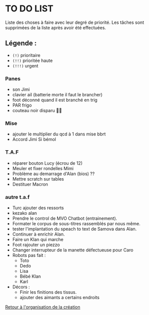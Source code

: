 # TO DO LIST


Liste des choses à faire avec leur degré de priorité. Les tâches sont supprimées de la liste après avoir été effectuées.

## Légende :

- `(!)` prioritaire
- `(!!)` prioritée haute
- `(!!!)` urgent

### Panes

- son Jimi 
- clavier ail (batterie morte il faut le brancher)
- foot déconné quand il est branché en trig
- PAR frigo
- couteau noir disparu 🔪🫣

### Mise

- ajouter le multiplier du qcd à 1 dans mise bbrt
- Accord Jimi Si bémol

### T.A.F 

- réparer bouton Lucy (écrou de 12)
- Meuler et fixer rondelles Mimi
- Problème au demarrage d'Alan (bios) ??
- Mettre scratch sur tables
- Destituer Macron

### autre t.a.f

- Turc ajouter des ressorts
- kezako alan
- Prendre le control de MVO Chatbot (entrainement).
- Formater le corpus de sous-titres rassemblés par nous même.
- tester l'implantation du speach to text de Samova dans Alan.
- Continuer à enrichir Alan.
- Faire un Klan qui marche
- Foot rajouter un piezzo
- Changer interrupteur de la manette défectueuse pour Caro
- Robots pas fait :
    - Toto
    - Dedo
    - Lisa
    - Bébé Klan
    - Karl
- Décors :
    - Finir les finitions des tissus.
    - ajouter des aimants a certains endroits


[Retour à l'organisation de la création](.)

